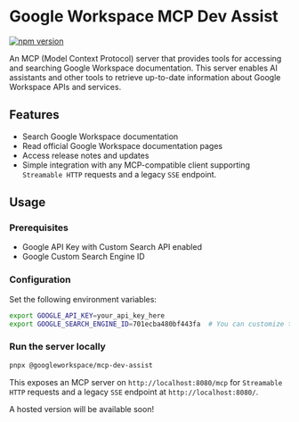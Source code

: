 # Google Workspace MCP Dev Assist

[![npm version](https://badge.fury.io/js/%40googleworkspace%2Fmcp-dev-assist.svg)](https://badge.fury.io/js/%40googleworkspace%2Fmcp-dev-assist)

An MCP (Model Context Protocol) server that provides tools for accessing and searching Google Workspace documentation. This server enables AI assistants and other tools to retrieve up-to-date information about Google Workspace APIs and services.

## Features

- Search Google Workspace documentation
- Read official Google Workspace documentation pages
- Access release notes and updates
- Simple integration with any MCP-compatible client supporting `Streamable HTTP` requests and a legacy `SSE` endpoint.

## Usage

### Prerequisites

- Google API Key with Custom Search API enabled
- Google Custom Search Engine ID

### Configuration

Set the following environment variables:

```bash
export GOOGLE_API_KEY=your_api_key_here
export GOOGLE_SEARCH_ENGINE_ID=701ecba480bf443fa  # You can customize this
```

### Run the server locally

```bash
pnpx @googleworkspace/mcp-dev-assist
```

This exposes an MCP server on `http://localhost:8080/mcp` for `Streamable HTTP` requests and a legacy `SSE` endpoint at `http://localhost:8080/`.

A hosted version will be available soon!
